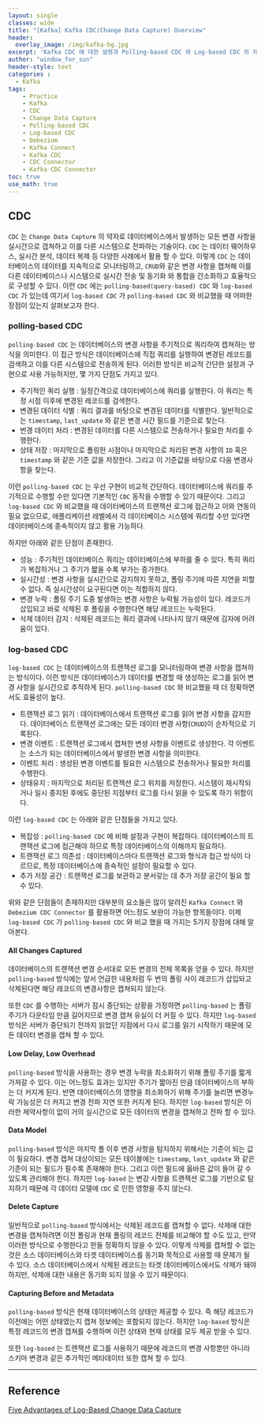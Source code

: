 ```yaml
--- 
layout: single
classes: wide
title: "[Kafka] Kafka CDC(Change Data Capture) Overview"
header:
  overlay_image: /img/kafka-bg.jpg
excerpt: 'Kafka CDC 에 대한 설명과 Polling-based CDC 와 Log-based CDC 의 차이점에 대해 알아보자'
author: "window_for_sun"
header-style: text
categories :
  - Kafka
tags:
    - Practice
    - Kafka
    - CDC
    - Change Data Capture
    - Polling-based CDC
    - Log-based CDC
    - Debezium
    - Kafka Connect
    - Kafka CDC
    - CDC Connector
    - Kafka CDC Connector
toc: true
use_math: true
---  
```


## CDC
`CDC` 는 `Change Data Capture` 의 약자로 데이터베이스에서 발생하는 모든 변경 사항을 실시간으로 갭쳐하고 이를 다른 시스템으로 전파하는 기술이다. 
`CDC` 는 데이터 웨어하우스, 실시간 분석, 데이터 복제 등 다양한 사례에서 활용 할 수 있다. 
이렇게 `CDC` 는 데이터베이스의 데이터를 지속적으로 모니터링하고, 
`CRUD`와 같은 변경 사항을 캡쳐해 이를 다른 데이터베이스나 시스템으로 실시간 전송 및 동기화 와 통합을 간소화하고 효율적으로 구성할 수 있다. 
이런 `CDC` 에는 `polling-based(query-based) CDC` 와 `log-based CDC` 가 있는데 여기서 `log-based CDC` 가 `polling-based CDC` 와 
비교했을 때 어떠한 장점이 있는지 살펴보고자 한다.  

### polling-based CDC
`polling-based CDC` 는 데이터베이스의 변경 사항을 주기적으로 쿼리하여 캡쳐하는 방식을 의미한다. 
이 접근 방식은 데이터베이스에 직접 쿼리를 실행하여 변경된 레코드를 검색하고 이를 다른 시스템으로 전송하게 된다. 
이러한 방식은 비교적 간단한 설정과 구현으로 사용 가능하지만, 
몇 가지 단점도 가지고 있다.  

- 주기적인 쿼리 실행 : 일정간격으로 데이터베이스에 쿼리를 실행한다. 이 쿼리는 특정 시점 이후에 변경된 레코드를 검색한다. 
- 변경된 데이터 식별 : 쿼리 결과를 바탕으로 변경된 데이터를 식별한다. 일반적으로는 `timestamp`, `last_update` 와 같은 변경 시간 필드를 기준으로 찾는다. 
- 번경 데이터 처리 : 변경된 데이터를 다른 시스템으로 전송하거나 필요한 처리를 수행한다. 
- 상태 저장 : 마지막으로 폴링한 시점이나 마지막으로 처리된 변경 사항의 `ID` 혹은 `timestamp` 와 같은 기준 값을 저장한다. 그리고 이 기준값을 바탕으로 다음 변경사항을 찾는다. 

이런 `polling-based CDC` 는 우선 구현이 비교적 간단하다. 
데이터베이스에 쿼리를 주기적으로 수행할 수만 있다면 기본적인 `CDC` 동작을 수행할 수 있기 때문이다. 
그리고 `log-based CDC` 와 비교했을 때 데이터베이스의 트랜잭션 로그에 접근하고 이와 연동이 필요 없으므로, 
애플리케이션 레벨에서 각 데이터베이스 시스템에 쿼리할 수만 있다면 데이터베이스에 종속적이지 않고 활용 가능하다.  

하지만 아래와 같은 단점이 존재한다. 

- 성능 : 주기적인 데이터베이스 쿼리는 데이터베이스에 부하를 줄 수 있다. 특히 쿼리가 복잡하거나 그 주기가 짧을 수록 부가는 증가한다. 
- 실시간성 : 변경 사항을 실시간으로 감지하지 못하고, 폴링 주기에 따른 지연을 피할 수 없다. 즉 실시간성이 요구된다면 이는 적합하지 않다. 
- 변경 누락 : 폴링 주기 도중 발생하는 변경 사항은 누락될 가능성이 있다. 레코드가 삽입되고 바로 삭제된 후 폴링을 수행한다면 해당 레코드는 누락된다. 
- 삭제 데이터 감지 : 삭제된 레코드는 쿼리 결과에 나타나지 않기 때문에 김자에 어려움이 있다. 


### log-based CDC
`log-based CDC` 는 데이터베이스의 트랜잭션 로그를 모니터링하여 변경 사항을 캡쳐하는 방식이다. 
이런 방식은 데이터베이스가 데이터를 변경할 때 생성하는 로그를 읽어 변경 사항을 실시간으로 추적하게 된다. 
`polling-based CDC` 와 비교했을 때 더 정확하면서도 효율성이 높다.  

- 트랜잭션 로그 읽기 : 데이터베이스에서 트랜잭션 로그를 읽어 변경 사항을 감지한다. 데이터베이스 트랜잭션 로그에는 모든 데이터 변경 사항(`CRUD`)이 순차적으로 기록된다. 
- 변경 이벤트 : 트랜잭션 로그에서 캡쳐한 변셩 사항을 이벤트로 생성한다. 각 이벤트는 소스가 되는 데이터베이스에서 발생한 변경 사항을 의미한다. 
- 이벤트 처리 : 생성된 변경 이벤트를 필요한 시스템으로 전송하거나 필요한 처리를 수행한다. 
- 상태유지 : 마지막으로 처리된 트랜잭션 로그 위치를 저장한다. 시스템이 재시작되거나 일시 중지된 후에도 중단된 지점부터 로그를 다시 읽을 수 있도록 하기 위함이다. 

이런 `log-based CDC` 는 아래와 같은 단점들을 가지고 있다. 

- 복잡성 : `polling-based CDC` 에 비해 설정과 구현이 복잡하다. 데이터베이스의 트랜잭션 로그에 접근해야 하므로 특정 데이터베이스의 이해까지 필요하다. 
- 트랜잭션 로그 의존성 : 데이터베이스마다 트랜잭션 로그와 형식과 접근 방식이 다르므로, 특정 데이터베이스에 종속적인 설정이 필요할 수 있다. 
- 추가 저장 공간 : 트랜잭션 로그를 보관하고 분서갛는 데 추가 저장 공간이 필요 할 수 있다.  

위와 같은 단점들이 존재하지만 대부분의 요소들은 많이 알려진 `Kafka Connect` 와 `Debezium CDC Connector` 를 활용하면 어느정도 보완이 가능한 항목들이다. 
이제 `log-based CDC` 가 `polling-based CDC` 와 비교 했을 때 가지는 5가지 장점에 대해 알아본다.  

#### All Changes Captured
데이터베이스의 트랜잭션 변경 순서대로 모든 변경의 전체 목록을 얻을 수 있다.
하지만 `polling-based` 방식에는 앞서 언급한 내용처럼 두 번의 폴링 사이 레코드가 삽입돠고 삭제된다면 해당 레코드의 변경사항은 캡쳐되지 않는다.

또한 `CDC` 를 수행하는 서버가 잠시 중단되는 상황을 가정하면 `polling-based` 는 폴링 주기가 다운타임 만큼 길어지므로 변경 캡쳐 유실이 더 커질 수 있다.
하지만 `log-based` 방식은 서버가 중단되기 전까지 읽었던 지점에서 다시 로그를 읽기 시작하기 때문에 모든 데이터 변경을 캡쳐 할 수 있다.

#### Low Delay, Low Overhead
`polling-based` 방식을 사용하는 경우 변경 누락을 최소화하기 위해 폴링 주기를 짧게 가져갈 수 있다.
이는 어느정도 효과는 있지만 주기가 짧아진 만큼 데이터베이스의 부하는 더 커지게 된다.
반면 데이터베이스의 영향을 최소화하기 위해 주기를 늘리면 변경누락 가능성은 더 커지고 변경 전파 지연 또한 커지게 된다.
하지만 `log-based` 방식은 이러한 제약사항이 없이 거의 실시간으로 모든 데이터의 변경을 캡쳐하고 전파 할 수 있다.


#### Data Model
`polling-based` 방식은 마지막 폴 이후 변경 사항을 탐지하지 위해서는 기준이 되는 값이 필요하다.
변경 캡쳐 대상이되는 모든 테이블에는 `timestamp`, `last_update` 와 같은 기준이 되는 필드가 필수록 존재해야 한다.
그리고 이런 필드에 옳바른 값이 들어 갈 수 있도록 관리해야 한다.
하지만 `log-based` 는 변강 사항을 트랜잭션 로그를 기반으로 탐지하기 때문에 각 데이터 모델에 `CDC` 로 인한 영향을 주지 않는다.


#### Delete Capture
일반적으로 `polling-based` 방식에서는 삭제된 레코드를 캡쳐할 수 없다.
삭제애 대한 변경을 캡쳐하려면 이전 폴링과 현재 폴링의 레코드 전체를 비교해야 할 수도 있고,
만약 이러한 방식으로 수행한다고 한들 정확하지 않을 수 있다.
이렇게 삭제를 캡쳐할 수 없는 것은 소스 데이터베이스와 타겟 데이터베이스를 동기화 목적으로 사용할 때 문제가 될 수 있다.
소스 데이터베이스에서 삭제된 레코드는 타겟 데이터베이스에서도 삭제가 돼야 하지만, 삭제애 대한 내용은 동기화 되지 않을 수 있기 때문이다.


#### Capturing Before and Metadata
`polling-based` 방식은 현재 데이터베이스의 상태만 제공할 수 있다.
즉 해당 레코드가 이전에는 어떤 상태였는지 캡쳐 정보에는 포함되지 않는다.
하지만 `log-based` 방식은 특정 레코드의 변경 캡쳐를 수행하며 이전 상태와 현재 상태를 모두 제공 받을 수 있다.

또한 `log-based` 는 트랜잭션 로그를 사용하기 때문에 레코드의 변경 사항뿐만 아니라 스키마 변경과 같은 추가적인 메타데이터 또한 캡쳐 할 수 있다.



---  
## Reference
[Five Advantages of Log-Based Change Data Capture](https://debezium.io/blog/2018/07/19/advantages-of-log-based-change-data-capture/)  


